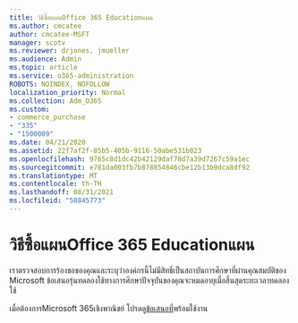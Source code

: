 ```yaml
---
title: วิธีซื้อแผนOffice 365 Educationแผน
ms.author: cmcatee
author: cmcatee-MSFT
manager: scotv
ms.reviewer: drjones, jmueller
ms.audience: Admin
ms.topic: article
ms.service: o365-administration
ROBOTS: NOINDEX, NOFOLLOW
localization_priority: Normal
ms.collection: Adm_O365
ms.custom:
- commerce_purchase
- "335"
- "1500009"
ms.date: 04/21/2020
ms.assetid: 22f7af2f-85b5-405b-9116-50abe531b023
ms.openlocfilehash: 9765c8d1dc42b42129daf78d7a39d7267c59a1ec
ms.sourcegitcommit: e781da003fb7b878854846cbe12b13b9dca8df92
ms.translationtype: MT
ms.contentlocale: th-TH
ms.lasthandoff: 08/31/2021
ms.locfileid: "58845773"
---
```

# <a name="how-to-purchase-office-365-education-plans"></a>วิธีซื้อแผนOffice 365 Educationแผน

เราตรวจสอบการร้องขอของคุณและระบุว่าองค์กรนี้ไม่มีสิทธิ์เป็นสถาบันการศึกษาที่ผ่านคุณสมบัติของ Microsoft ข้อเสนอรุ่นทดลองใช้ทางการศึกษาปัจจุบันของคุณจะหมดอายุเมื่อสิ้นสุดระยะเวลาทดลองใช้
  
เมื่อต้องการMicrosoft 365เชิงพาณิชย์ โปรดดู[ข้อเสนอที่](https://go.microsoft.com/fwlink/p/?linkid=868433)พร้อมใช้งาน  
